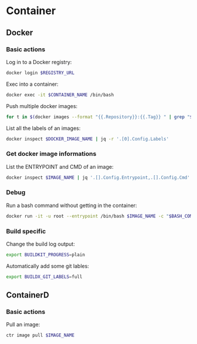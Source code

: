 # Container

## Docker

### Basic actions

Log in to a Docker registry:

```bash
docker login $REGISTRY_URL
```

Exec into a container:

```bash
docker exec -it $CONTAINER_NAME /bin/bash
```

Push multiple docker images:

```bash
for t in $(docker images --format "{{.Repository}}:{{.Tag}} " | grep "$IMAGE_NAME"); do docker push "${t}"; done
```

List all the labels of an images:

```bash
docker inspect $DOCKER_IMAGE_NAME | jq -r '.[0].Config.Labels'
```

### Get docker image informations

List the ENTRYPOINT and CMD of an image:

```bash
docker inspect $IMAGE_NAME | jq '.[].Config.Entrypoint,.[].Config.Cmd'
```

### Debug

Run a bash command without getting in the container:

```bash
docker run -it -u root --entrypoint /bin/bash $IMAGE_NAME -c "$BASH_COMMAND"
```

### Build specific

Change the build log output:

```bash
export BUILDKIT_PROGRESS=plain
```

Automatically add some git lables:

```bash
export BUILDX_GIT_LABELS=full
```

## ContainerD

### Basic actions

Pull an image:

```bash
ctr image pull $IMAGE_NAME
```
